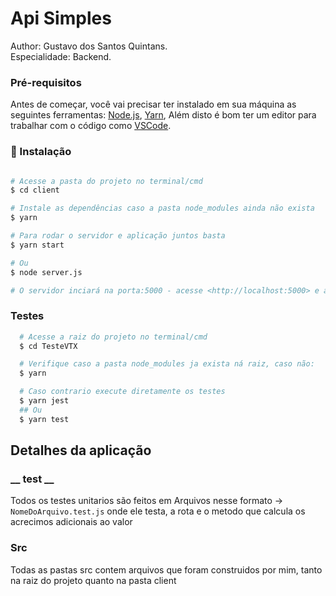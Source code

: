 # Api Simples

Author: Gustavo dos Santos Quintans.<br>
Especialidade: Backend.

### Pré-requisitos

Antes de começar, você vai precisar ter instalado em sua máquina as seguintes ferramentas:
[Node.js](https://nodejs.org/en/), [Yarn](https://yarnpkg.com/), Além disto é bom ter um editor para trabalhar com o código como [VSCode](https://code.visualstudio.com/).

### 🎲 Instalação

```bash

# Acesse a pasta do projeto no terminal/cmd
$ cd client

# Instale as dependências caso a pasta node_modules ainda não exista
$ yarn

# Para rodar o servidor e aplicação juntos basta
$ yarn start

# Ou
$ node server.js

# O servidor inciará na porta:5000 - acesse <http://localhost:5000> e a aplicação front-end porta:3000 -  acesse <http://localhost:3000>
```

### Testes 

```bash
  # Acesse a raiz do projeto no terminal/cmd
  $ cd TesteVTX

  # Verifique caso a pasta node_modules ja exista ná raiz, caso não:
  $ yarn 

  # Caso contrario execute diretamente os testes
  $ yarn jest 
  ## Ou
  $ yarn test
```
## Detalhes da aplicação  

### __ __test__ __
Todos os testes unitarios são feitos em Arquivos nesse formato ->  `NomeDoArquivo.test.js` onde ele testa, a rota e o metodo que calcula os acrecimos adicionais ao valor

### __Src__
Todas as pastas src contem arquivos que foram construidos por mim, tanto na raiz do projeto quanto na pasta client
